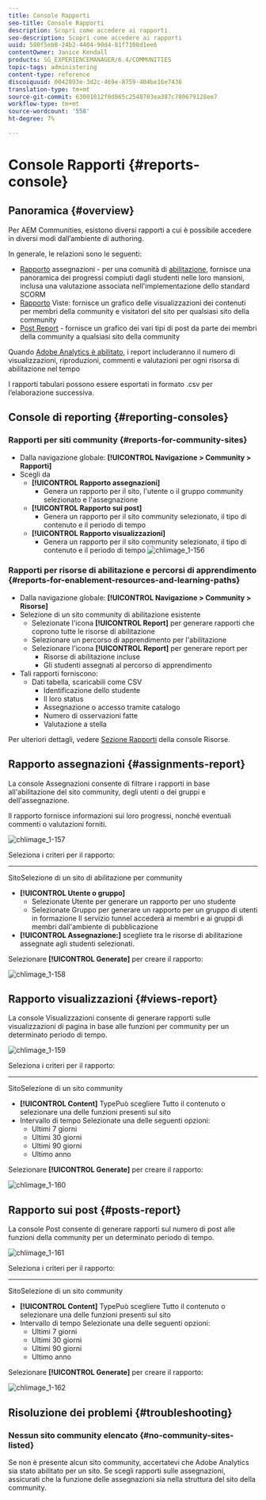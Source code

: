 ```yaml
---
title: Console Rapporti
seo-title: Console Rapporti
description: Scopri come accedere ai rapporti
seo-description: Scopri come accedere ai rapporti
uuid: 580f5eb8-24b2-4404-90d4-81f7108d1ee6
contentOwner: Janice Kendall
products: SG_EXPERIENCEMANAGER/6.4/COMMUNITIES
topic-tags: administering
content-type: reference
discoiquuid: 0042893e-3d2c-469e-8759-404be16e7436
translation-type: tm+mt
source-git-commit: 63001012f0d865c2548703ea387c780679128ee7
workflow-type: tm+mt
source-wordcount: '558'
ht-degree: 7%

---
```



# Console Rapporti {#reports-console}

## Panoramica {#overview}

Per  AEM Communities, esistono diversi rapporti a cui è possibile accedere in diversi modi dall’ambiente di authoring.

In generale, le relazioni sono le seguenti:

* [Rapporto](#assignments-report)  assegnazioni - per una comunità di  [abilitazione](overview.md#enablement-community), fornisce una panoramica dei progressi compiuti dagli studenti nelle loro mansioni, inclusa una valutazione associata nell&#39;implementazione dello standard SCORM
* [Rapporto](#views-report)  Viste: fornisce un grafico delle visualizzazioni dei contenuti per membri della community e visitatori del sito per qualsiasi sito della community
* [Post Report](#posts-report) - fornisce un grafico dei vari tipi di post da parte dei membri della community a qualsiasi sito della community

Quando [ Adobe Analytics è abilitato](sites-console.md#analytics), i report includeranno il numero di visualizzazioni, riproduzioni, commenti e valutazioni per ogni risorsa di abilitazione nel tempo

I rapporti tabulari possono essere esportati in formato .csv per l’elaborazione successiva.

## Console di reporting {#reporting-consoles}

### Rapporti per siti community {#reports-for-community-sites}

* Dalla navigazione globale: **[!UICONTROL Navigazione > Community > Rapporti]**
* Scegli da
   * **[!UICONTROL Rapporto assegnazioni]**
      * Genera un rapporto per il sito, l&#39;utente o il gruppo community selezionato e l&#39;assegnazione
   * **[!UICONTROL Rapporto sui post]**
      * Genera un rapporto per il sito community selezionato, il tipo di contenuto e il periodo di tempo
   * **[!UICONTROL Rapporto visualizzazioni]**
      * Genera un rapporto per il sito community selezionato, il tipo di contenuto e il periodo di tempo
         ![chlimage_1-156](assets/chlimage_1-156.png)

### Rapporti per risorse di abilitazione e percorsi di apprendimento {#reports-for-enablement-resources-and-learning-paths}

* Dalla navigazione globale: **[!UICONTROL Navigazione > Community > Risorse]**
* Selezione di un sito community di abilitazione esistente
   * Selezionate l&#39;icona **[!UICONTROL Report]** per generare rapporti che coprono tutte le risorse di abilitazione
   * Selezionare un percorso di apprendimento per l&#39;abilitazione
   * Selezionare l&#39;icona **[!UICONTROL Report]** per generare report per
      * Risorse di abilitazione incluse
      * Gli studenti assegnati al percorso di apprendimento
* Tali rapporti forniscono:
   * Dati tabella, scaricabili come CSV
      * Identificazione dello studente
      * Il loro status
      * Assegnazione o accesso tramite catalogo
      * Numero di osservazioni fatte
      * Valutazione a stella

Per ulteriori dettagli, vedere [Sezione Rapporti](resources.md#report) della console Risorse.

## Rapporto assegnazioni {#assignments-report}

La console Assegnazioni consente di filtrare i rapporti in base all&#39;abilitazione del sito community, degli utenti o dei gruppi e dell&#39;assegnazione.

Il rapporto fornisce informazioni sui loro progressi, nonché eventuali commenti o valutazioni forniti.

![chlimage_1-157](assets/chlimage_1-157.png)

Seleziona i criteri per il rapporto:

* ****
SitoSelezione di un sito di abilitazione per community
* **[!UICONTROL Utente o gruppo]**
   * Selezionate Utente per generare un rapporto per uno studente
   * Selezionate Gruppo per generare un rapporto per un gruppo di utenti in formazione
Il servizio tunnel accederà ai membri e ai gruppi di membri dall&#39;ambiente di pubblicazione
* **[!UICONTROL Assegnazione:]**
scegliete tra le risorse di abilitazione assegnate agli studenti selezionati.

Selezionare **[!UICONTROL Generate]** per creare il rapporto:

![chlimage_1-158](assets/chlimage_1-158.png)

## Rapporto visualizzazioni {#views-report}

La console Visualizzazioni consente di generare rapporti sulle visualizzazioni di pagina in base alle funzioni per community per un determinato periodo di tempo.

![chlimage_1-159](assets/chlimage_1-159.png)

Seleziona i criteri per il rapporto:

* ****
SitoSelezione di un sito community
* **[!UICONTROL Content]**
TypePuò scegliere Tutto il contenuto o selezionare una delle funzioni presenti sul sito
* Intervallo di tempo
Selezionate una delle seguenti opzioni:
   * Ultimi 7 giorni
   * Ultimi 30 giorni
   * Ultimi 90 giorni
   * Ultimo anno

Selezionare **[!UICONTROL Generate]** per creare il rapporto:

![chlimage_1-160](assets/chlimage_1-160.png)

## Rapporto sui post {#posts-report}

La console Post consente di generare rapporti sul numero di post alle funzioni della community per un determinato periodo di tempo.

![chlimage_1-161](assets/chlimage_1-161.png)

Seleziona i criteri per il rapporto:

* ****
SitoSelezione di un sito community
* **[!UICONTROL Content]**
TypePuò scegliere Tutto il contenuto o selezionare una delle funzioni presenti sul sito
* Intervallo di tempo
Selezionate una delle seguenti opzioni:
   * Ultimi 7 giorni
   * Ultimi 30 giorni
   * Ultimi 90 giorni
   * Ultimo anno

Selezionare **[!UICONTROL Generate]** per creare il rapporto:

![chlimage_1-162](assets/chlimage_1-162.png)

## Risoluzione dei problemi {#troubleshooting}

### Nessun sito community elencato {#no-community-sites-listed}

Se non è presente alcun sito community, accertatevi che  Adobe Analytics sia stato abilitato per un sito. Se scegli rapporti sulle assegnazioni, assicurati che la funzione delle assegnazioni sia nella struttura del sito della community.
